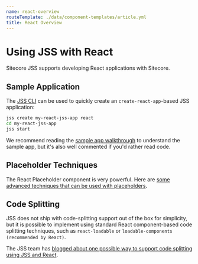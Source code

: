 ```yaml
---
name: react-overview
routeTemplate: ./data/component-templates/article.yml
title: React Overview
---
```


# Using JSS with React

Sitecore JSS supports developing React applications with Sitecore.

## Sample Application

The [JSS CLI](/docs/client-frameworks/getting-started/quick-start) can be used to quickly create an `create-react-app`-based JSS application:

```sh
jss create my-react-jss-app react
cd my-react-jss-app
jss start
```

We recommend reading the [sample app walkthrough](/docs/client-frameworks/react/sample-app) to understand the sample app, but it's also well commented if you'd rather read code.

## Placeholder Techniques

The React Placeholder component is very powerful. Here are [some advanced techniques that can be used with placeholders](/docs/client-frameworks/react/react-placeholders).

## Code Splitting

JSS does not ship with code-splitting support out of the box for simplicity, but it is possible to implement using standard React component-based code splitting techniques, such as `react-loadable` or `loadable-components (recommended by React)`.

The JSS team has [blogged about one possible way to support code splitting using JSS and React](https://kamsar.net/index.php/2018/08/Code-splitting-with-Sitecore-JSS-React/).
